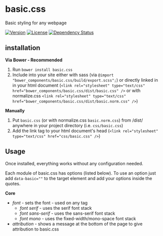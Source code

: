 basic.css
=========
Basic styling for any webpage

[![Version][version-img]][version-url] [![License][license-img]][license-url] [![Dependency Status][gemnasium-img]][gemnasium-url]

## installation

**Via Bower - Recommended**

1.  Run `bower install basic.css`
2.  Include into your site either with sass (via `@import "bower_components/basic.css/build/export.scss";`) or directly linked in in your html document (`<link rel="stylesheet" type="text/css" href="bower_components/basic.css/dist/basic.css" />` or with normalize.css `<link rel="stylesheet" type="text/css" href="bower_components/basic.css/dist/basic.norm.css" />`)

**Manually**

1.  Put `basic.css` (or with normalize.css `basic.norm.css`) from /dist/ anywhere in your project directory (i.e. `css/basic.css`)
2.  Add the link tag to your html document's head (`<link rel="stylesheet" type="text/css" href="css/basic.css" />`)

## Usage
Once installed, everything works without any configuration needed.

Each module of basic.css has options (listed below). To use an option just add `data-basic=""` to the target element and add your options inside the quotes.

**Core**

* *font* - sets the font - used on any tag
  * *font serif* - uses the serif font stack
  * *font sans-serif* - uses the sans-serif font stack
  * *font mono* - uses the fixed-width/mono-space font stack
* *attribution* - shows a message at the bottom of the page to give attribution to basic.css

[version-url]: https://github.com/myhonor16/basic.css/releases
[version-img]: http://img.shields.io/badge/Version-1.0.0-yellow.svg
[license-url]: https://github.com/myhonor16/basic.css/blob/master/LICENSE
[license-img]: http://img.shields.io/badge/License-MIT-red.svg
[gemnasium-url]: https://gemnasium.com/myhonor16/basic.css
[gemnasium-img]: https://gemnasium.com/myhonor16/basic.css.svg